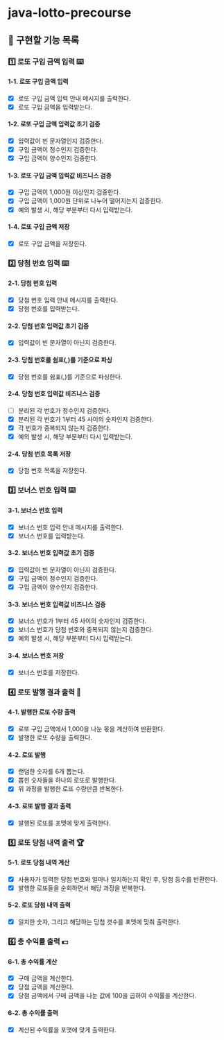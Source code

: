 # java-lotto-precourse

## 🚀 구현할 기능 목록

### 1️⃣ 로또 구입 금액 입력 ⌨️

#### 1-1. 로또 구입 금액 입력

- [x] 로또 구입 금액 입력 안내 메시지를 출력한다.
- [x] 로또 구입 금액을 입력받는다.

#### 1-2. 로또 구입 금액 입력값 초기 검증

- [x] 입력값이 빈 문자열인지 검증한다.
- [x] 구입 금액이 정수인지 검증한다.
- [x] 구입 금액이 양수인지 검증한다.

#### 1-3. 로또 구입 금액 입력값 비즈니스 검증

- [x] 구입 금액이 1,000원 이상인지 검증한다.
- [x] 구입 금액이 1,000원 단위로 나누어 떨어지는지 검증한다.
- [x] 예외 발생 시, 해당 부분부터 다시 입력받는다. 

#### 1-4. 로또 구입 금액 저장

- [x] 로또 구압 금액을 저장한다.

### 2️⃣ 당첨 번호 입력 ⌨️

#### 2-1. 당첨 번호 입력

- [x] 당첨 번호 입력 안내 메시지를 출력한다.
- [x] 당첨 번호를 입력받는다.

#### 2-2. 당첨 번호 입력값 초기 검증

- [x] 입력값이 빈 문자열이 아닌지 검증한다.

#### 2-3. 당첨 번호를 쉼표(,)를 기준으로 파싱

- [x] 당첨 번호를 쉼표(,)를 기준으로 파싱한다.

#### 2-4. 당첨 번호 입력값 비즈니스 검증

- [ ] 분리된 각 번호가 정수인지 검증한다.
- [x] 분리된 각 번호가 1부터 45 사이의 숫자인지 검증한다.
- [x] 각 번호가 중복되지 않는지 검증한다.
- [x] 예외 발생 시, 해당 부분부터 다시 입력받는다.

#### 2-4. 당첨 번호 목록 저장

- [x] 당첨 번호 목록을 저장한다.

### 3️⃣ 보너스 번호 입력 ⌨️

#### 3-1. 보너스 번호 입력

- [x] 보너스 번호 입력 안내 메시지를 출력한다.
- [x] 보너스 번호를 입력받는다.

#### 3-2. 보너스 번호 입력값 초기 검증

- [x] 입력값이 빈 문자열이 아닌지 검증한다.
- [x] 구입 금액이 정수인지 검증한다.
- [x] 구입 금액이 양수인지 검증한다.

#### 3-3. 보너스 번호 입력값 비즈니스 검증

- [x] 보너스 번호가 1부터 45 사이의 숫자인지 검증한다.
- [x] 보너스 번호가 당첨 번호와 중복되지 않는지 검증한다.
- [x] 예외 발생 시, 해당 부분부터 다시 입력받는다.

#### 3-4. 보너스 번호 저장

- [x] 보너스 번호를 저장한다.

### 4️⃣ 로또 발행 결과 출력 📄

#### 4-1. 발행한 로또 수량 출력

- [x] 로또 구입 금액에서 1,000을 나눈 몫을 계산하여 반환한다.
- [x] 발행한 로또 수량을 출력한다.

#### 4-2. 로또 발행

- [x] 랜덤한 숫자를 6개 뽑는다.
- [x] 뽑힌 숫자들을 하나의 로또로 발행한다.
- [x] 위 과정을 발행한 로또 수량만큼 반복한다.

#### 4-3. 로또 발행 결과 출력

- [x] 발행된 로또를 포맷에 맞게 출력한다.

### 5️⃣ 로또 당첨 내역 출력 🏆

#### 5-1.  로또 당첨 내역 계산

- [x] 사용자가 입력한 당첨 번호와 얼마나 일치하는지 확인 후, 당첨 등수를 반환한다.
- [x] 발행한 로또들을 순회하면서 해당 과정을 반복한다.

#### 5-2. 로또 당첨 내역 출력

- [x] 일치한 숫자, 그리고 해당하는 당첨 갯수를 포맷에 맞춰 출력한다.

### 6️⃣ 총 수익률 출력 💵

#### 6-1. 총 수익률 계산

- [x] 구매 금액을 계산한다.
- [x] 당첨 금액을 계산한다.
- [x] 당첨 금액에서 구매 금액을 나눈 값에 100을 곱하여 수익률을 계산한다.

#### 6-2. 총 수익률 출력

- [x] 계산된 수익률을 포맷에 맞게 출력한다.
